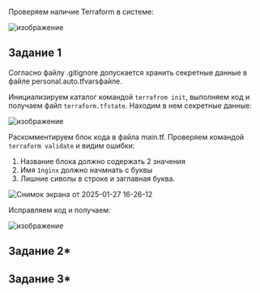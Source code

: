 Проверяем наличие Terraform в системе:

![изображение](https://github.com/user-attachments/assets/462e6b45-d99b-49e9-98ba-4bb5084f03aa)

## Задание 1
Согласно файлу .gitignore допускается хранить секретные данные в файле personal.auto.tfvarsфайле.

Инициализируем каталог командой ```terrafrom init```, выполняем код и получаем файл ```terraform.tfstate```. Находим в нем секретные данные:

![изображение](https://github.com/user-attachments/assets/25120e8a-a3c3-4a40-86ce-594556781ec7)

Раскомментируем блок кода в файла main.tf. Проверяем командой ```terraform validate``` и видим ошибки:
  1. Название блока должно содержать 2 значения
  2. Имя ```1nginx``` должно начмнать с буквы
  3. Лишние сиволы в строке и заглавная буква.

![Снимок экрана от 2025-01-27 16-26-12](https://github.com/user-attachments/assets/619e865c-f214-44d3-815c-40cfb10f89dd)

Исправляем код и получаем:

![изображение](https://github.com/user-attachments/assets/916ce30b-1554-42a2-a310-5a252dfa3859)


## Задание 2*

## Задание 3*
